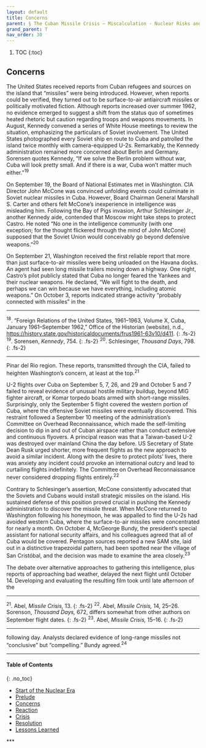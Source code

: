 ```yaml
---
layout: default
title: Concerns
parent: § The Cuban Missile Crisis – Miscalculation - Nuclear Risks and the Human Dimension  
grand_parent: T 
nav_order: 30 
---
```

<style>
.dont-break-out {
  /* These are technically the same, but use both */
  overflow-wrap: break-word;
  word-wrap: break-word;

     -ms-word-break: break-all;
  /* This is the dangerous one in WebKit, as it breaks things wherever */
  word-break: break-all;
  /* Instead use this non-standard one: */
  word-break: break-word;
}

.youtube-container {
    position: relative;
    width: 100%;
    height: 0;
    padding-bottom: 56.25%;
}
.youtube-video {
    position: absolute;
    top: 0;
    left: 0;
    width: 100%;
    height: 100%;
}

</style>

<div class="dont-break-out" markdown="1">

1. TOC
{:toc}

## Concerns
The United States received reports from Cuban refugees and sources on the island that “missiles” were being introduced. However, when reports could be verified, they turned out to be surface-to-air antiaircraft missiles or politically motivated fiction. Although reports increased over summer 1962, no evidence emerged to suggest a shift from the status quo of sometimes heated rhetoric but caution regarding troops and weapons movements. In August, Kennedy convened a series of White House meetings to review the situation, emphasizing the particulars of Soviet involvement. The United States photographed every Soviet ship en route to Cuba and patrolled the island twice monthly with camera-equipped U-2s. Remarkably, the Kennedy administration remained more concerned about Berlin and Germany. Sorensen quotes Kennedy, “If we solve the Berlin problem without war, Cuba will look pretty small. And if there is a war, Cuba won’t matter much either.”<sup>19</sup>

On September 19, the Board of National Estimates met in Washington. CIA Director John McCone was convinced unfolding events could culminate in Soviet nuclear missiles in Cuba. However, Board Chairman General Marshall S. Carter and others felt McCone’s inexperience in intelligence was misleading him. Following the Bay of Pigs invasion, Arthur Schlesinger Jr., another Kennedy aide, contended that Moscow might take steps to protect Castro. He noted “No one in the intelligence community (with one exception; for the thought flickered through the mind of John McCone) supposed that the Soviet Union would conceivably go beyond defensive weapons.”<sup>20</sup>

On September 21, Washington received the first reliable report that more than just surface-to-air missiles were being unloaded on the Havana docks. An agent had seen long missile trailers moving down a highway. One night, Castro’s pilot publicly stated that Cuba no longer feared the Yankees and their nuclear weapons. He declared, “We will fight to the death, and perhaps we can win because we have everything, including atomic weapons.” On October 3, reports indicated strange activity “probably connected with missiles” in the

***
<sup>18</sup>. “Foreign Relations of the United States, 1961–1963, Volume X, Cuba, January 1961–September 1962,” Office of the Historian (website), n.d., https://history.state.gov/historicaldocuments/frus1961-63v10/d411. 
{: .fs-2}
<sup>19</sup>. Sorensen, *Kennedy*, 754. 
{: .fs-2}
<sup>20</sup>. Schlesinger, *Thousand Days*, 798.
{: .fs-2}
***

Pinar del Rio region. These reports, transmitted through the CIA, failed to heighten Washington’s concern, at least at the top.<sup>21</sup>

U-2 flights over Cuba on September 5, 7, 26, and 29 and October 5 and 7 failed to reveal evidence of unusual hostile military buildup, beyond MIG fighter aircraft, or Komar torpedo boats armed with short-range missiles. Surprisingly, only the September 5 flight covered the western portion of Cuba, where the offensive Soviet missiles were eventually discovered. This restraint followed a September 10 meeting of the administration’s Committee on Overhead Reconnaissance, which made the self-limiting decision to dip in and out of Cuban airspace rather than conduct extensive and continuous flyovers. A principal reason was that a Taiwan-based U-2 was destroyed over mainland China the day before. US Secretary of State Dean Rusk urged shorter, more frequent flights as the new approach to avoid a similar incident. Along with the desire to protect pilots’ lives, there was anxiety any incident could provoke an international outcry and lead to curtailing flights indefinitely. The Committee on Overhead Reconnaissance never considered dropping flights entirely.<sup>22</sup>

Contrary to Schlesinger’s assertion, McCone consistently advocated that the Soviets and Cubans would install strategic missiles on the island. His sustained defense of this position proved crucial in pushing the Kennedy administration to discover the missile threat. When McCone returned to Washington following his honeymoon, he was appalled to find the U-2s had avoided western Cuba, where the surface-to-air missiles were concentrated for nearly a month. On October 4, McGeorge Bundy, the president’s special assistant for national security affairs, and his colleagues agreed that all of Cuba would be covered. Pentagon sources reported a new SAM site, laid out in a distinctive trapezoidal pattern, had been spotted near the village of San Cristóbal, and the decision was made to examine the area closely.<sup>23</sup>

The debate over alternative approaches to gathering this intelligence, plus reports of approaching bad weather, delayed the next flight until October 14. Developing and evaluating the resulting film took until late afternoon of the

***
<sup>21</sup>. Abel, *Missile Crisis,* 13.
{: .fs-2}
<sup>22</sup>. Abel, *Missile Crisis,* 14, 25–26. Sorenson, *Thousand Days,* 672, differs somewhat from other authors on September flight dates. 
{: .fs-2}
<sup>23</sup>. Abel, *Missile Crisis,* 15–16.
{: .fs-2}
***

following day. Analysts declared evidence of long-range missiles not “conclusive” but “compelling.” Bundy agreed.<sup>24</sup>

***

#### Table of Contents
{: .no_toc}

<ul><li> <a href="/docs/T/The-Cuban-Missile-Crisis-Miscalculation-Nuclear-Risks-and-the-Human-Dimension-1/">
Start of the Nuclear Era</a></li><li> <a href="/docs/T/The-Cuban-Missile-Crisis-Miscalculation-Nuclear-Risks-and-the-Human-Dimension-2/">
Prelude</a></li><li> <a href="/docs/T/The-Cuban-Missile-Crisis-Miscalculation-Nuclear-Risks-and-the-Human-Dimension-3/">
Concerns</a></li><li> <a href="/docs/T/The-Cuban-Missile-Crisis-Miscalculation-Nuclear-Risks-and-the-Human-Dimension-4/">
Reaction</a></li><li> <a href="/docs/T/The-Cuban-Missile-Crisis-Miscalculation-Nuclear-Risks-and-the-Human-Dimension-5/">
Crisis</a></li><li> <a href="/docs/T/The-Cuban-Missile-Crisis-Miscalculation-Nuclear-Risks-and-the-Human-Dimension-6/">
Resolution</a></li><li> <a href="/docs/T/The-Cuban-Missile-Crisis-Miscalculation-Nuclear-Risks-and-the-Human-Dimension-7/">
Lessons Learned</a></li></ul>
***

</div>
